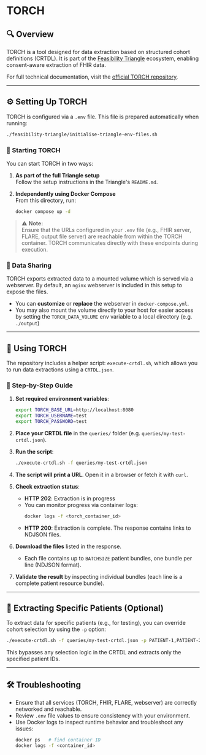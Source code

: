 # TORCH

## 🔍 Overview

TORCH is a tool designed for data extraction based on structured cohort definitions (CRTDL). It is part of the [Feasibility Triangle](https://github.com/medizininformatik-initiative/feasibility-triangle) ecosystem, enabling consent-aware extraction of FHIR data.

For full technical documentation, visit the [official TORCH repository](https://github.com/medizininformatik-initiative/torch).

---

## ⚙️ Setting Up TORCH

TORCH is configured via a `.env` file. This file is prepared automatically when running:

```bash
./feasibility-triangle/initialise-triangle-env-files.sh
```

### 🔧 Starting TORCH

You can start TORCH in two ways:

1. **As part of the full Triangle setup**  
   Follow the setup instructions in the Triangle's `README.md`.

2. **Independently using Docker Compose**  
   From this directory, run:
   ```bash
   docker compose up -d
   ```

> ⚠️ **Note:**  
> Ensure that the URLs configured in your `.env` file (e.g., FHIR server, FLARE, output file server) are reachable from within the TORCH container. TORCH communicates directly with these endpoints during execution.

### 📂 Data Sharing

TORCH exports extracted data to a mounted volume which is served via a webserver. By default, an `nginx` webserver is included in this setup to expose the files.

- You can **customize** or **replace** the webserver in `docker-compose.yml`.
- You may also mount the volume directly to your host for easier access by setting the `TORCH_DATA_VOLUME` env variable to a local directory (e.g. `./output`)

---

## 🚀 Using TORCH

The repository includes a helper script: `execute-crtdl.sh`, which allows you to run data extractions using a `CRTDL.json`.

### 📝 Step-by-Step Guide

1. **Set required environment variables**:
   ```bash
   export TORCH_BASE_URL=http://localhost:8080
   export TORCH_USERNAME=test
   export TORCH_PASSWORD=test
   ```

2. **Place your CRTDL file** in the `queries/` folder (e.g. `queries/my-test-crtdl.json`).

3. **Run the script**:
   ```bash
   ./execute-crtdl.sh -f queries/my-test-crtdl.json
   ```

4. **The script will print a URL**. Open it in a browser or fetch it with `curl`.

5. **Check extraction status**:
   - **HTTP 202**: Extraction is in progress
   - You can monitor progress via container logs:
     ```bash
     docker logs -f <torch_container_id>
     ```
   - **HTTP 200**: Extraction is complete. The response contains links to NDJSON files.

6. **Download the files** listed in the response.
   - Each file contains up to `BATCHSIZE` patient bundles, one bundle per line (NDJSON format).

7. **Validate the result** by inspecting individual bundles (each line is a complete patient resource bundle).

---

## 🧪 Extracting Specific Patients (Optional)

To extract data for specific patients (e.g., for testing), you can override cohort selection by using the `-p` option:

```bash
./execute-crtdl.sh -f queries/my-test-crtdl.json -p PATIENT-1,PATIENT-2,PATIENT-3
```

This bypasses any selection logic in the CRTDL and extracts only the specified patient IDs.

---

## 🛠️ Troubleshooting

- Ensure that all services (TORCH, FHIR, FLARE, webserver) are correctly networked and reachable.
- Review `.env` file values to ensure consistency with your environment.
- Use Docker logs to inspect runtime behavior and troubleshoot any issues:
  ```bash
  docker ps   # find container ID
  docker logs -f <container_id>
  ```

